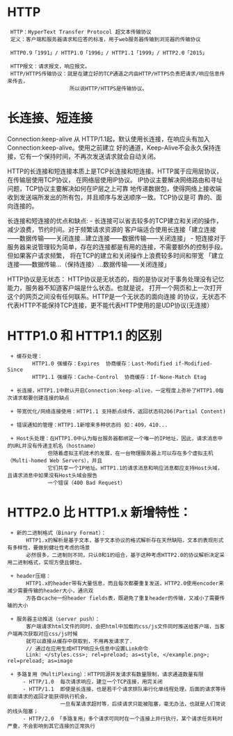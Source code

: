 # HTTP
     HTTP：HyperText Transfer Protocol 超文本传输协议 
     定义：客户端和服务器请求和应答的标准，用于web服务器传输到浏览器的传输协议
    
     HTTP0.9「1991」/ HTTP1.0「1996」/ HTTP1.1「1999」/ HTTP2.0「2015」

     HTTP报文：请求报文，响应报文。
     HTTP/HTTPS传输协议：就是在建立好的TCP通道之内由HTTP/HTTPS负责把请求/响应信息传来传去，
                        所以说HTTP/HTTPS是传输协议。 


# 长连接、短连接

  Connection:keep-alive
       从 HTTP/1.1起，默认使用长连接，在响应头有加入 Connection:keep-alive。使用之前建立
       好的通道，Keep-Alive不会永久保持连接，它有一个保持时间，不再次发送请求就会自动关闭。
   
  HTTP的长连接和短连接本质上是TCP长连接和短连接。HTTP属于应用层协议，在传输层使用TCP协议，
  在网络层使用IP协议。 IP协议主要解决网络路由和寻址问题，TCP协议主要解决如何在IP层之上可靠
  地传递数据包，使得网络上接收端收到发送端所发出的所有包，并且顺序与发送顺序一致。TCP协议是可
  靠的、面向连接的。
  
  长连接和短连接的优点和缺点:
     - 长连接可以省去较多的TCP建立和关闭的操作，减少浪费，节约时间。对于频繁请求资源的
       客户端适合使用长连接「建立连接——数据传输——关闭连接...建立连接——数据传输——关闭连接」
     - 短连接对于服务器来说管理较为简单，存在的连接都是有用的连接，不需要额外的控制手段。但如果客户请求频繁，
       将在TCP的建立和关闭操作上浪费较多时间和带宽 「建立连接——数据传输...（保持连接）...数据传输——关闭连接」 

  HTTP协议是无状态：
     HTTP协议是无状态的，指的是协议对于事务处理没有记忆能力，服务器不知道客户端是什么状态。也就是说，
     打开一个网页和上一次打开这个的网页之间没有任何联系。HTTP是一个无状态的面向连接
     的协议，无状态不代表HTTP不能保持TCP连接，更不能代表HTTP使用的是UDP协议(无连接）

 

# HTTP1.0 和 HTTP1.1 的区别
     + 缓存处理： 
            HTTP1.0 强缓存：Expires  协商缓存：Last-Modified if-Modified-Since
            HTTP1.1 强缓存：Cache-Control  协商缓存：If-None-Match Etag 

     + 长连接，HTTP1.1中默认开启Connection:keep-alive，一定程度上弥补了HTTP1.0每次请求都要创建连接的缺点 

     + 带宽优化/网络连接使用：HTTP1.1 支持断点续传，返回状态码206(Partial Content)

     + 错误通知的管理：HTTP1.1新增来多种状态码 如：409，410...

     + Host头处理：在HTTP1.0中认为每台服务器都绑定一个唯一的IP地址，因此，请求消息中的URL并没有传递主机名（hostname）
                 但随着虚拟主机技术的发展，在一台物理服务器上可以存在多个虚拟主机（Multi-homed Web Servers），并且
                 它们共享一个IP地址。HTTP1.1的请求消息和响应消息都应支持Host头域，且请求消息中如果没有Host头域会报告
                 一个错误（400 Bad Request）

      
# HTTP2.0 比 HTTP1.x 新增特性：
     + 新的二进制格式（Binary Format）：
          HTTP1.x的解析是基于文本，基于文本协议的格式解析存在天然缺陷，文本的表现形式有多样性，要做到健壮性考虑的场景
          必然很多，二进制则不同，只认0和1的组合，基于这种考虑HTTP2.0的协议解析决定采用二进制格式，实现方便且健壮。

     + header压缩：
          HTTP1.x的header带有大量信息，而且每次都要重复发送，HTTP2.0使用encoder来减少需要传输的header大小，通讯双
          方各自cache一份header fields表，既避免了重复header的传输，又减小了需要传输的大小      

     + 服务器主动推送（server push）：
          客户端请求html文件的同时，会把html中加载的css/js文件同时推送给客户端，当客户端再次获取对应css/js时候 
          就可以直接从缓存中获取到，不用再发请求了.
          // 通过在应用生成HTTP响应头信息中设置Link命令
          Link: </styles.css>; rel=preload; as=style, </example.png>; rel=preload; as=image    

     + 多路复用（MultiPlexing）：HTTP同源并发请求有数量限制，请求通道数量有限
         - HTTP/1.0  每次请求响应，建立一个TCP连接，用完关闭
         - HTTP/1.1  即使是长连接，也是若干个请求排队串行化单线程处理，后面的请求等待前面请求的返回才能获得执行机会，
                     一旦有某请求超时等，后续请求只能被阻塞，毫无办法，也就是人们常说的线头阻塞；
         - HTTP/2.0 「多路复用」多个请求可同时在一个连接上并行执行，某个请求任务耗时严重，不会影响到其它连接的正常执行
